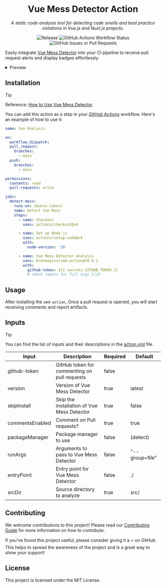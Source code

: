 <div align="center">

# Vue Mess Detector Action

_A static code analysis tool for detecting code smells and best practice
violations in Vue.js and Nuxt.js projects._

![Release](https://img.shields.io/github/v/release/brenoepics/vmd-action?include_prereleases&sort=semver&logo=github)
![GitHub Actions Workflow Status](https://img.shields.io/github/actions/workflow/status/brenoepics/vmd-action/ci.yml?logo=github)
![GitHub Issues or Pull Requests](https://img.shields.io/github/issues/brenoepics/vmd-action?logo=github)
</div>

Easily integrate [Vue Mess Detector](https://github.com/rrd108/vue-mess-detector) into your CI pipeline to receive pull
request alerts and display badges effortlessly.

<details>
<summary>Preview</summary>

![image](https://github.com/user-attachments/assets/975a8e08-ce7d-4b36-8f2d-3b16307a4d49)
</details>

## Installation

> [!TIP]
> Reference: [How to Use Vue Mess Detector](https://vue-mess-detector.webmania.cc/)

You can add this action as a step in your [GitHub Actions](https://github.com/features/actions)
workflow.
Here's an example of how to
use it:

```yml
name: Vue Analysis

on:
  workflow_dispatch:
  pull_request:
    branches:
      - main
  push:
    branches:
      - main

permissions:
  contents: read
  pull-requests: write

jobs:
  detect-mess:
    runs-on: ubuntu-latest
    name: Detect Vue Mess
    steps:
      - name: Checkout
        uses: actions/checkout@v4

      - name: Set up Node.js
        uses: actions/setup-node@v4
        with:
          node-version: '20'

      - name: Vue Mess Detector Analysis
        uses: brenoepics/vmd-action@v0.0.1
        with:
          github-token: ${{ secrets.GITHUB_TOKEN }}
          # check inputs for full args list

```

## Usage

After installing the `vmd-action`, Once a pull request is opened, you will start receiving comments and report
artifacts.

## Inputs

> [!TIP]
> You can find the list of inputs and their descriptions in the [action.yml](action.yml) file.

| Input           | Description                                  | Required | Default        |
|-----------------|----------------------------------------------|----------|----------------|
| github-token    | GitHub token for commenting on pull requests | false    |                |
| version         | Version of Vue Mess Detector                 | true     | latest         |
| skipInstall     | Skip the installation of Vue Mess Detector   | true     | false          |
| commentsEnabled | Comment on Pull requests?                    | true     | true           |
| packageManager  | Package manager to use                       | false    | (detect)       |
| runArgs         | Arguments to pass to Vue Mess Detector       | false    | "--group=file" |
| entryPoint      | Entry point for Vue Mess Detector            | false    | ./             |
| srcDir          | Source directory to analyze                  | true     | src/           |

## Contributing

We welcome contributions to this project! Please read our [Contributing Guide](CONTRIBUTING.md) for more information on
how to contribute.

If you've found this project useful, please consider giving it a ⭐ on GitHub.
This helps to spread the awareness of the
project and is a great way to show your support!

## License

This project is licensed under the MIT License.
